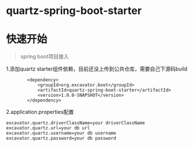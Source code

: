 # quartz-spring-boot-starter

# 快速开始

> spring boot项目接入

1.添加quartz starter组件依赖，目前还没上传到公共仓库，需要自己下源码build
```
        <dependency>
            <groupId>org.excavator.boot</groupId>
            <artifactId>quartz-spring-boot-starter</artifactId>
            <version>1.0.0-SNAPSHOT</version>
        </dependency>
```

2.application.properties配置

```
excavator.quartz.driverClassName=your driverClassName
excavator.quartz.url=your db url
excavator.quartz.username=your db username
excavator.quartz.password=your db password
```
